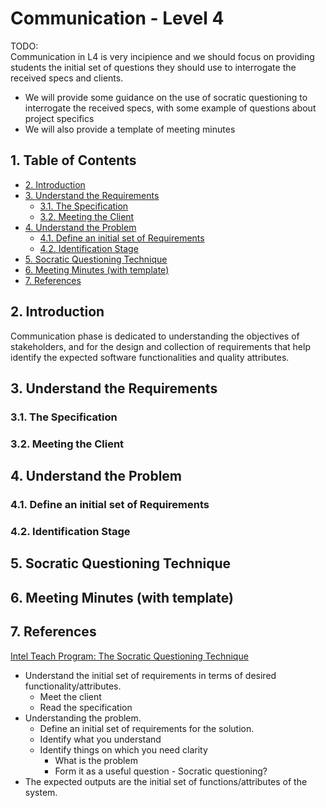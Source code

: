 # Communication - Level 4

TODO:  
Communication in L4 is very incipience and we should focus on providing students the initial set of questions they should use to interrogate the received specs and clients.
* We will provide some guidance on the use of socratic questioning to interrogate the received specs, with some example of questions about project specifics
* We will also provide a template of meeting minutes

## 1. Table of Contents
- [2. Introduction](#2-introduction)
- [3. Understand the Requirements](#3-understand-the-requirements)
  - [3.1. The Specification](#31-the-specification)
  - [3.2. Meeting the Client](#32-meeting-the-client)
- [4. Understand the Problem](#4-understand-the-problem)
  - [4.1. Define an initial set of Requirements](#41-define-an-initial-set-of-requirements)
  - [4.2. Identification Stage](#42-identification-stage)
- [5. Socratic Questioning Technique](#5-socratic-questioning-technique)
- [6. Meeting Minutes (with template)](#6-meeting-minutes-with-template)
- [7. References]()

## 2. Introduction
Communication phase is dedicated to understanding the objectives of stakeholders, and for the design and collection of requirements that help identify the expected software functionalities and quality attributes.

## 3. Understand the Requirements

### 3.1. The Specification

### 3.2. Meeting the Client

## 4. Understand the Problem

### 4.1. Define an initial set of Requirements

### 4.2. Identification Stage

## 5. Socratic Questioning Technique


## 6. Meeting Minutes (with template)

## 7. References
[Intel Teach Program: The Socratic Questioning Technique](https://www.intel.com/content/dam/www/program/education/us/en/documents/project-design/strategies/dep-question-socratic.pdf)  



- Understand the initial set of requirements in terms of desired functionality/attributes.
  - Meet the client
  - Read the specification
- Understanding the problem.
  - Define an initial set of requirements for the solution.
  - Identify what you understand
  - Identify things on which you need clarity  
    - What is the problem
    - Form it as a useful question - Socratic questioning?  
- The expected outputs are the initial set of functions/attributes of the system.
